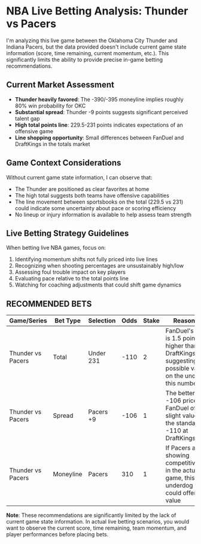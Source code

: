 # NBA Live Betting Analysis: Thunder vs Pacers

I'm analyzing this live game between the Oklahoma City Thunder and Indiana Pacers, but the data provided doesn't include current game state information (score, time remaining, current momentum, etc.). This significantly limits the ability to provide precise in-game betting recommendations.

## Current Market Assessment

- **Thunder heavily favored**: The -390/-395 moneyline implies roughly 80% win probability for OKC
- **Substantial spread**: Thunder -9 points suggests significant perceived talent gap
- **High total points line**: 229.5-231 points indicates expectations of an offensive game
- **Line shopping opportunity**: Small differences between FanDuel and DraftKings in the totals market

## Game Context Considerations

Without current game state information, I can observe that:

- The Thunder are positioned as clear favorites at home
- The high total suggests both teams have offensive capabilities
- The line movement between sportsbooks on the total (229.5 vs 231) could indicate some uncertainty about pace or scoring efficiency
- No lineup or injury information is available to help assess team strength

## Live Betting Strategy Guidelines

When betting live NBA games, focus on:

1. Identifying momentum shifts not fully priced into live lines
2. Recognizing when shooting percentages are unsustainably high/low
3. Assessing foul trouble impact on key players
4. Evaluating pace relative to the total points line
5. Watching for coaching adjustments that could shift game dynamics

## RECOMMENDED BETS

| Game/Series | Bet Type | Selection | Odds | Stake | Reasoning |
|-------------|----------|-----------|------|-------|-----------|
| Thunder vs Pacers | Total | Under 231 | -110 | 2 | FanDuel's total is 1.5 points higher than DraftKings, suggesting possible value on the under at this number |
| Thunder vs Pacers | Spread | Pacers +9 | -106 | 1 | The better -106 price at FanDuel offers slight value over the standard -110 at DraftKings |
| Thunder vs Pacers | Moneyline | Pacers | 310 | 1 | If Pacers are showing competitiveness in the actual game, this underdog price could offer value |

**Note**: These recommendations are significantly limited by the lack of current game state information. In actual live betting scenarios, you would want to observe the current score, time remaining, team momentum, and player performances before placing bets.